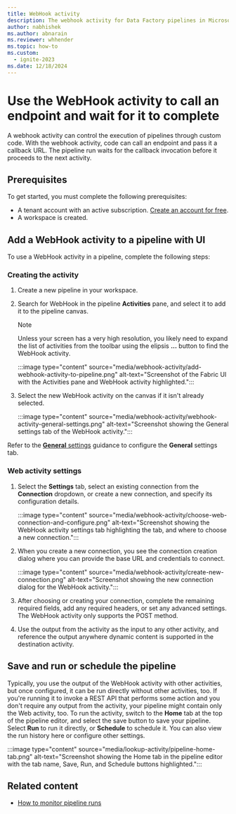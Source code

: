 ```yaml
---
title: WebHook activity
description: The webhook activity for Data Factory pipelines in Microsoft Fabric controls the execution of pipelines through custom code.
author: nabhishek
ms.author: abnarain
ms.reviewer: whhender
ms.topic: how-to
ms.custom:
  - ignite-2023
ms.date: 12/18/2024
---
```


# Use the WebHook activity to call an endpoint and wait for it to complete

A webhook activity can control the execution of pipelines through custom code. With the webhook activity, code can call an endpoint and pass it a callback URL. The pipeline run waits for the callback invocation before it proceeds to the next activity.

## Prerequisites

To get started, you must complete the following prerequisites:

- A tenant account with an active subscription. [Create an account for free](../get-started/fabric-trial.md).
- A workspace is created.

## Add a WebHook activity to a pipeline with UI

To use a WebHook activity in a pipeline, complete the following steps:

### Creating the activity

1. Create a new pipeline in your workspace.
1. Search for WebHook in the pipeline **Activities** pane, and select it to add it to the pipeline canvas. 

   > [!NOTE]
   > Unless your screen has a very high resolution, you likely need to expand the list of activities from the toolbar using the elipsis **...** button to find the WebHook activity.

   :::image type="content" source="media/webhook-activity/add-webhook-activity-to-pipeline.png" alt-text="Screenshot of the Fabric UI with the Activities pane and WebHook activity highlighted.":::

1. Select the new WebHook activity on the canvas if it isn't already selected.

   :::image type="content" source="media/webhook-activity/webhook-activity-general-settings.png" alt-text="Screenshot showing the General settings tab of the WebHook activity.":::

Refer to the [**General** settings](activity-overview.md#general-settings) guidance to configure the **General** settings tab.

### Web activity settings

1. Select the **Settings** tab, select an existing connection from the **Connection** dropdown, or create a new connection, and specify its configuration details.

   :::image type="content" source="media/webhook-activity/choose-web-connection-and-configure.png" alt-text="Screenshot showing the WebHook activity settings tab highlighting the tab, and where to choose a new connection.":::

1. When you create a new connection, you see the connection creation dialog where you can provide the base URL and credentials to connect.

   :::image type="content" source="media/webhook-activity/create-new-connection.png" alt-text="Screenshot showing the new connection dialog for the WebHook activity.":::

1. After choosing or creating your connection, complete the remaining required fields, add any required headers, or set any advanced settings. The WebHook activity only supports the POST method.

1. Use the output from the activity as the input to any other activity, and reference the output anywhere dynamic content is supported in the destination activity.

## Save and run or schedule the pipeline

Typically, you use the output of the WebHook activity with other activities, but once configured, it can be run directly without other activities, too. If you're running it to invoke a REST API that performs some action and you don't require any output from the activity, your pipeline might contain only the Web activity, too. To run the activity, switch to the **Home** tab at the top of the pipeline editor, and select the save button to save your pipeline. Select **Run** to run it directly, or **Schedule** to schedule it. You can also view the run history here or configure other settings.

:::image type="content" source="media/lookup-activity/pipeline-home-tab.png" alt-text="Screenshot showing the Home tab in the pipeline editor with the tab name, Save, Run, and Schedule buttons highlighted.":::

## Related content

- [How to monitor pipeline runs](monitor-pipeline-runs.md)
